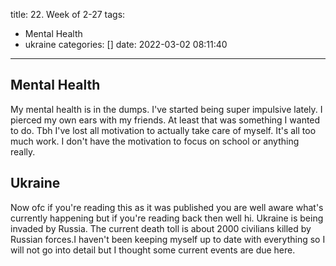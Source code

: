 title: 22. Week of 2-27
tags:
  - Mental Health
  - ukraine
categories: []
date: 2022-03-02 08:11:40
---
## Mental Health

My mental health is in the dumps. I\'ve started being super impulsive lately. I pierced my own ears with my friends. At least that was something I wanted to do. Tbh I\'ve lost all motivation to actually take care of myself. It\'s all too much work. I don\'t have the motivation to focus on school or anything really.

## Ukraine

Now ofc if you\'re reading this as it was published you are well aware what\'s currently happening but if you\'re reading back then well hi. Ukraine is being invaded by Russia. The current death toll is about 2000 civilians killed by Russian forces.I haven\'t been keeping myself up to date with everything so I will not go into detail but I thought some current events are due here.